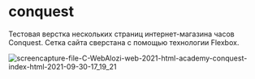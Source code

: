 # conquest

Тестовая верстка нескольких страниц интернет-магазина часов Conquest.
Сетка сайта сверстана с помощью технологии Flexbox.

![screencapture-file-C-WebAlozi-web-2021-html-academy-conquest-index-html-2021-09-30-17_19_21](https://user-images.githubusercontent.com/19211688/135472949-03a3f81c-5daa-4fde-8e49-8de344135508.png)
